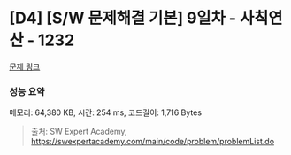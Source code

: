 # [D4] [S/W 문제해결 기본] 9일차 - 사칙연산 - 1232 

[문제 링크](https://swexpertacademy.com/main/code/problem/problemDetail.do?contestProbId=AV141J8KAIcCFAYD) 

### 성능 요약

메모리: 64,380 KB, 시간: 254 ms, 코드길이: 1,716 Bytes



> 출처: SW Expert Academy, https://swexpertacademy.com/main/code/problem/problemList.do